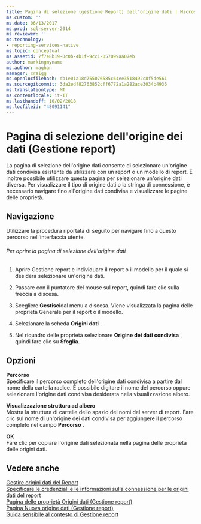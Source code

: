 ```yaml
---
title: Pagina di selezione (gestione Report) dell'origine dati | Microsoft Docs
ms.custom: ''
ms.date: 06/13/2017
ms.prod: sql-server-2014
ms.reviewer: ''
ms.technology:
- reporting-services-native
ms.topic: conceptual
ms.assetid: 7f7e8b19-0c0b-4b1f-9cc1-057099aa07eb
author: markingmyname
ms.author: maghan
manager: craigg
ms.openlocfilehash: db1e01a18d755076585c64ee3518492c8f5de561
ms.sourcegitcommit: 3da2edf82763852cff6772a1a282ace3034b4936
ms.translationtype: MT
ms.contentlocale: it-IT
ms.lasthandoff: 10/02/2018
ms.locfileid: "48091141"
---
```

# <a name="data-source-selection-page-report-manager"></a>Pagina di selezione dell'origine dei dati (Gestione report)
  La pagina di selezione dell'origine dati consente di selezionare un'origine dati condivisa esistente da utilizzare con un report o un modello di report. È inoltre possibile utilizzare questa pagina per selezionare un'origine dati diversa. Per visualizzare il tipo di origine dati o la stringa di connessione, è necessario navigare fino all'origine dati condivisa e visualizzare le pagine delle proprietà.  
  
## <a name="navigation"></a>Navigazione  
 Utilizzare la procedura riportata di seguito per navigare fino a questo percorso nell'interfaccia utente.  
  
###### <a name="to-open-the-data-source-selection-page"></a>Per aprire la pagina di selezione dell'origine dati  
  
1.  Aprire Gestione report e individuare il report o il modello per il quale si desidera selezionare un'origine dati.  
  
2.  Passare con il puntatore del mouse sul report, quindi fare clic sulla freccia a discesa.  
  
3.  Scegliere **Gestisci**dal menu a discesa. Viene visualizzata la pagina delle proprietà Generale per il report o il modello.  
  
4.  Selezionare la scheda **Origini dati** .  
  
5.  Nel riquadro delle proprietà selezionare **Origine dei dati condivisa** , quindi fare clic su **Sfoglia**.  
  
## <a name="options"></a>Opzioni  
 **Percorso**  
 Specificare il percorso completo dell'origine dati condivisa a partire dal nome della cartella radice. È possibile digitare il nome del percorso oppure selezionare l'origine dati condivisa desiderata nella visualizzazione albero.  
  
 **Visualizzazione struttura ad albero**  
 Mostra la struttura di cartelle dello spazio dei nomi del server di report. Fare clic sul nome di un'origine dei dati condivisa per aggiungere il percorso completo nel campo **Percorso** .  
  
 **OK**  
 Fare clic per copiare l'origine dati selezionata nella pagina delle proprietà delle origini dati.  
  
## <a name="see-also"></a>Vedere anche  
 [Gestire origini dati del Report](report-data/manage-report-data-sources.md)   
 [Specificare le credenziali e le informazioni sulla connessione per le origini dati del report](report-data/specify-credential-and-connection-information-for-report-data-sources.md)   
 [Pagina delle proprietà Origini dati &#40;Gestione report&#41;](../../2014/reporting-services/data-sources-properties-page-report-manager.md)   
 [Pagina Nuova origine dati &#40;Gestione report&#41;](../../2014/reporting-services/new-data-source-page-report-manager.md)   
 [Guida sensibile al contesto di Gestione report](../../2014/reporting-services/report-manager-f1-help.md)  
  
  
